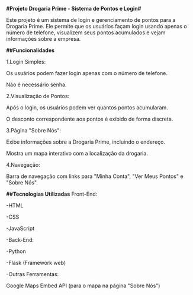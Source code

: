 **#Projeto Drogaria Prime - Sistema de Pontos e Login#**

Este projeto é um sistema de login e gerenciamento de pontos para a Drogaria Prime. Ele permite que os usuários façam login usando apenas o número de telefone, visualizem seus pontos acumulados e vejam informações sobre a empresa.

**##Funcionalidades**

1.Login Simples:

Os usuários podem fazer login apenas com o número de telefone.

Não é necessário senha.

2.Visualização de Pontos:

Após o login, os usuários podem ver quantos pontos acumularam.

O desconto correspondente aos pontos é exibido de forma discreta.

3.Página "Sobre Nós":

Exibe informações sobre a Drogaria Prime, incluindo o endereço.

Mostra um mapa interativo com a localização da drogaria.

4.Navegação:

Barra de navegação com links para "Minha Conta", "Ver Meus Pontos" e "Sobre Nós".

**##Tecnologias Utilizadas**
Front-End:

-HTML

-CSS

-JavaScript

-Back-End:

-Python

-Flask (Framework web)

-Outras Ferramentas:

Google Maps Embed API (para o mapa na página "Sobre Nós")
